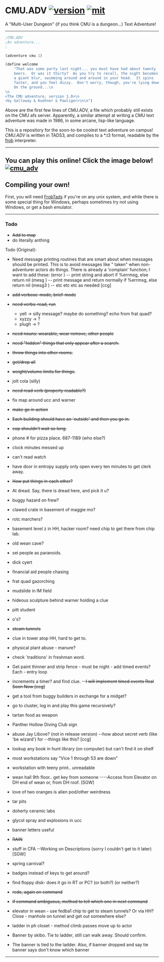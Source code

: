 
CMU.ADV [![version]][release] [![mit]][license]
===============================================

A "Multi-User Dungeon" (if you think CMU is a dungeon...) Text Adventure!


---
[mit]: <http://img.shields.io/:license-MIT-blue.svg?style=plastic>
[license]: <http://bescott.mit-license.org>
[version]: <https://img.shields.io/badge/version-2.1.0-blue.svg?style=plastic>
[release]: <https://github.com/evan-erdos/CMU.ADV/releases/tag/v2.0.2>


```lisp
;CMU.ADV
;An adventure...
;

(adventure cmu 1)

(define welcome
    "That was some party last night... you must have had about twenty
    beers.  Or was it thirty?  As you try to recall, the night becomes
	a giant blur, swimming around and around in your head.  It spins
	faster, and you feel dizzy.  Don't worry, though, you're lying down.
	On the ground...\n
\n
<The CMU adventure, version 1.0>\n
<by Galloway & Kuehner & Pawliger>\n\n")
```

Above are the first few lines of CMU.ADV, a file which probably still exists on the CMU afs server. Apparently, a similar attempt at writing a CMU text adventure was made in 1986, in some arcane, lisp-like language.

This is a repository for the soon-to-be coolest text adventure on campus! *CMU.ADV* is written in TADS3, and compiles to a *.t3 format, readable by the [frob][] interpreter.

---
You can play this online! Click the image below!
[![cmu_adv](https://cmu.box.com/shared/static/rgpnkjzfphx16m8lrn7so711z2p2fiym.gif)](http://gs.tads.io/?storyfile=http://www.andrew.cmu.edu/user/bescott/cmu.adv/cmu_adv.t3)
---

## Compiling your own! ##

First, you will need [FrobTads][] if you're on any unix system, and while there is some special thing for Windows, perhaps sometimes try not using Windows, or get a bash emulator.

---
[frob]: <https://github.com/realnc/frobtads>
[FrobTads]: <http://www.tads.org/tads3.htm#>





### Todo ###
- ~~Add to map~~
- do literally anthing

Todo (Original):

- Need message printing routines that are smart about when messages
   should be printed.  This is to avoid messages like "<noun> taken"
   when non-adventurer actors do things.
   There is already a 'complain' function; I want to add these:
   (error <string>) -- print string and abort if %errmsg,
		       else return nil
   (mesg <string>) --  print message and return normally if %errmsg,
                       else return nil
   (mesg3 <string> <np> <string>) -- etc etc etc as needed
   [ccg]

- ~~add verbose-mode, brief-mode~~
- ~~need verbs: read, run~~
  - yell -> silly message?  maybe do something? echo from frat quad?
  - xyzzy -> ?
  - plugh -> ?
- ~~need nouns: wearable, wear remove, other people~~
- ~~need "hidden" things that only appear after a search.~~
- ~~throw things into other rooms.~~
- ~~get/drop all~~
- ~~weight/volume limits for things.~~
- jolt cola (silly)

- ~~need read verb (property readable?)~~
- fix map around ucc and warner
- ~~make go in action~~
- ~~Each building should have an `outside' and then you go in.~~
- ~~cop shouldn't wait so long.~~

- phone # for pizza place. 687-1189  (who else?)
- clock minutes messed up
- can't read watch
- have door in entropy supply only open every ten minutes to get clerk away.
- ~~How put things in each other?~~
- At dread.  Say, there is dread here, and pick it u?
- buggy hazard on frew?
- clawed crate in basement of maggie mo?
- rotc marchers?
- basement level z in HH, hacker room? need chip to get there from chip lab.
- old wean cave?
- sei people as paranoids.
- dick cyert
- financial aid people chasing
- frat quad gazorching
- mudslide in IM field
- hideous sculpture behind warner holding a clue
- pitt student
- o's?
- ~~steam tunnels~~
- clue in tower atop HH, hard to get to.
- physical plant abuse - manure?
- check `traditions' in freshman word.
- Get paint thinner and strip fence - must be night - add timed events?  Each - entry loop
- increments a timer? and find clue.
	--~~I will implement timed events Real Soon Now [ccg]~~
- get a tool from buggy builders in exchange for a midget?
- go to cluster, log in and play this game recursively?

- tartan food as weapon
- Panther Hollow Diving Club sign
- abuse Jay Libove? (not in release version)
	--how about secret verb (like 'be wizard') for
	--things like this? [ccg]

- lookup any book in hunt library (on computer) but can't find it on shelf
- most workstations say "Vice 1 through 53 are down"
- workstation with teeny print.. unreadable
- wean hall 9th floor.. get key from someone
	----Access from Elevator on DH end of wean or, from DH roof. [SGW]
- love of two oranges is alien pod/other weirdness
- tar pits
- doherty ceramic labs
- glycol spray and explosions in ucc
- banner letters useful
- ~~RAIN~~
- stuff in CFA
	--Working on Descriptions (sorry I couldn't get to it later)  [SGW]
- spring carnival?
- badges instead of keys to get around?
- find floppy disk- does it go in RT or PC? (or both?) (or neither?)
- ~~redo, again on command~~
- ~~if command ambiguous,  method to tell which one in next command~~

- elevator in wean - use fedba1 chip to get to steam tunnels?  Or via HH?  Close - manhole on tunnel and get out somewhere else?

- ladder in ph closet - method climb passes move up to actor
- Banner by skibo.  Tie to ladder, still can walk away.  Should confirm.
- The banner is tied to the ladder.  Also, if banner dropped and say tie banner says don't know which banner


---






